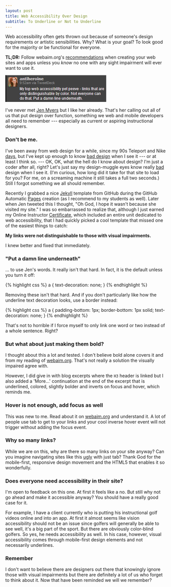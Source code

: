 ```yaml
---
layout: post
title: Web Accessibility Over Design
subtitle: To Underline or Not to Underline
---
```


Web accessibility often gets thrown out because of someone's design
requirements or artistic sensibilities. Why? What is your goal? To look
good for the majority or be functional for everyone.

**TL;DR:** Follow webaim.org's [recommendations][] when creating your web
sites and apps unless you *know* no one with any sight impairment will
ever want to use it.

![Put a damn line underneath][]

I've never met [Jen Myers][] but I like her already. That's her calling out all of
us that put design over function, something we web and mobile developers
all need to remember --- especially as current or aspiring instructional
designers.

### Don't be me.

I've been away from web design for a while, since my
90s Teleport and Nike [days][], but I've kept up enough to know [bad
design](http://robmuh.me) when I see it --- or at least I think so.
--- OK, OK, what the hell do I know about design? I'm just a coder
after all, right? Let's just say my design-muggle eyes know really [bad][ugly]
design when I see it. (I'm curious, how long did it take for
that site to load for you? For me, on a screaming machine it still takes a
full two seconds.) Still I forgot something we all should remember.



Recently I grabbed a nice [Jekyll][] template from GitHub during the
GitHub Automatic [Pages][] creation (as I recommend to my students as
well). Later when Jen tweeted this I thought, "Oh God, I hope it wasn't
because she visited my site." I was so embarrassed to realize that,
although I just earned my Online Instructor [Certificate][], which
included an entire unit dedicated to web accessibility, that I had quickly
picked a cool template that missed one of the easiest things to catch:

**My links were not distinguishable to those with visual impairments.**

I knew better and fixed that immediately.

### "Put a damn line underneath"

&hellip; to use Jen's words. It really isn't that hard. In fact, it
is the default unless you turn it off:

{% highlight css %}
a {
  text-decoration: none;
}
{% endhighlight %}

Removing these isn't that hard. And if you don't particularly like how
the underline text decoration looks, use a border instead:

{% highlight css %}
a {
  padding-bottom: 1px;
  border-bottom: 1px solid;
  text-decoration: none;
}
{% endhighlight %}

That's not to horrible if I force myself to only link one word or two
instead of a whole sentence. Right?

### But what about just making them bold?

I thought about this a lot and tested. I don't believe bold alone covers
it and from my reading of [webaim.org][]. That's not really a solution
the visually impaired agree with.

However, I did give in with blog excerpts where the `H3` header is
linked but I also added a 'More&hellip;' continuation at the end of
the excerpt that is underlined, colored, slightly bolder and inverts
on focus and hover, which reminds me.

### Hover is not enough, add focus as well

This was new to me. Read about it on [webaim.org][] and understand it.
A lot of people use tab to get to your links and your cool inverse
hover event will not trigger without adding the focus event.

### Why so many links?

While we are on this, why are there so many links on your site anyway? Can
you imagine navigating sites like this [ugly][] with just tab? Thank
God for the mobile-first, responsive design movement and the HTML5 that
enables it so wonderfully.

### Does everyone need accessibility in their site?

I'm open to feedback on this one. At first it feels like a no. But
still why not go ahead and make it accessible anyway? You should have
a really good case for it.

For example, I have a client currently who is putting his instructional
golf videos online and into an app. At first it almost seems like
vision accessibility should not be an issue since golfers will generally
be able to see well, it's a big part of the sport. But there are obviously
color-blind golfers. So yes, he needs accessibility as well. In his
case, however, visual accessibility comes through mobile-first design
elements and not necessarily underlines.

### Remember

I don't want to believe there are designers out there that knowingly
ignore those with visual impairments but there are definitely a lot of us
who forget to think about it. Now that have been reminded we will we
remember?




[Certificate]: http://www.rccc.edu/distance/internet-courses/
[Jekyll]: http://jekyllrb.com
[Jen Myers]: http://twitter.com/antiheroine
[Pages]: http://pages.github.com/
[Put a damn line underneath]: /images/put_a_damn_line_underneath.png
[days]: http://linkedin.com/in/robmuh
[recommendations]: http://webaim.org
[ugly]: http://www.rccc.edu/distance/internet-courses/
[webaim.org]: http://webaim.org

